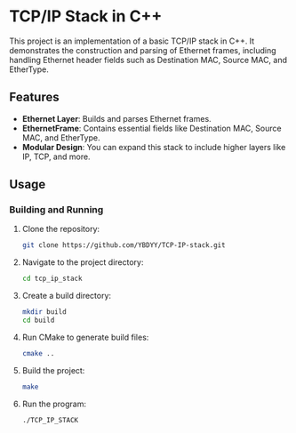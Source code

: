 # TCP/IP Stack in C++

This project is an implementation of a basic TCP/IP stack in C++. It demonstrates the construction and parsing of Ethernet frames, including handling Ethernet header fields such as Destination MAC, Source MAC, and EtherType.

## Features
- **Ethernet Layer**: Builds and parses Ethernet frames.
- **EthernetFrame**: Contains essential fields like Destination MAC, Source MAC, and EtherType.
- **Modular Design**: You can expand this stack to include higher layers like IP, TCP, and more.

## Usage
### Building and Running

1. Clone the repository:
   ```bash
   git clone https://github.com/YBDYY/TCP-IP-stack.git

2. Navigate to the project directory:
    ```bash
    cd tcp_ip_stack

3. Create a build directory: 
    ```bash
    mkdir build
    cd build
4. Run CMake to generate build files: 
    ```bash
    cmake ..

5. Build the project:
    ```bash
    make

6. Run the program:
    ```bash
    ./TCP_IP_STACK


